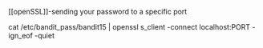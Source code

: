 [[openSSL]]-sending your password to a specific port 


cat /etc/bandit_pass/bandit15 | openssl s_client -connect localhost:PORT -ign_eof   -quiet


